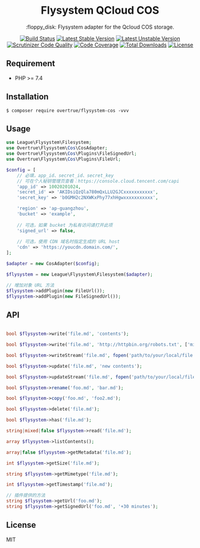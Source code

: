 <h1 align="center">Flysystem QCloud COS</h1>

<p align="center">:floppy_disk: Flysystem adapter for the Qcloud COS storage.</p>

<p align="center">
<a href="https://travis-ci.org/overtrue/flysystem-cos"><img src="https://travis-ci.org/overtrue/flysystem-cos.svg?branch=master" alt="Build Status"></a>
<a href="https://packagist.org/packages/overtrue/flysystem-cos"><img src="https://poser.pugx.org/overtrue/flysystem-cos/v/stable.svg" alt="Latest Stable Version"></a>
<a href="https://packagist.org/packages/overtrue/flysystem-cos"><img src="https://poser.pugx.org/overtrue/flysystem-cos/v/unstable.svg" alt="Latest Unstable Version"></a>
<a href="https://scrutinizer-ci.com/g/overtrue/flysystem-cos/?branch=master"><img src="https://scrutinizer-ci.com/g/overtrue/flysystem-cos/badges/quality-score.png?b=master" alt="Scrutinizer Code Quality"></a>
<a href="https://scrutinizer-ci.com/g/overtrue/flysystem-cos/?branch=master"><img src="https://scrutinizer-ci.com/g/overtrue/flysystem-cos/badges/coverage.png?b=master" alt="Code Coverage"></a>
<a href="https://packagist.org/packages/overtrue/flysystem-cos"><img src="https://poser.pugx.org/overtrue/flysystem-cos/downloads" alt="Total Downloads"></a>
<a href="https://packagist.org/packages/overtrue/flysystem-cos"><img src="https://poser.pugx.org/overtrue/flysystem-cos/license" alt="License"></a>
</p>


## Requirement

* PHP >= 7.4

## Installation

```shell
$ composer require overtrue/flysystem-cos -vvv
```

## Usage

```php
use League\Flysystem\Filesystem;
use Overtrue\Flysystem\Cos\CosAdapter;
use Overtrue\Flysystem\Cos\Plugins\FileSignedUrl;
use Overtrue\Flysystem\Cos\Plugins\FileUrl;

$config = [
    // 必填，app_id、secret_id、secret_key 
    // 可在个人秘钥管理页查看：https://console.cloud.tencent.com/capi
    'app_id' => 10020201024, 
    'secret_id' => 'AKIDsiQzQla780mQxLLU2GJCxxxxxxxxxxx', 
    'secret_key' => 'b0GMH2c2NXWKxPhy77xhHgwxxxxxxxxxxx',

    'region' => 'ap-guangzhou', 
    'bucket' => 'example',
    
    // 可选，如果 bucket 为私有访问请打开此项
    'signed_url' => false,
    
    // 可选，使用 CDN 域名时指定生成的 URL host
    'cdn' => 'https://youcdn.domain.com/',
];

$adapter = new CosAdapter($config);

$flysystem = new League\Flysystem\Filesystem($adapter);

// 增加对象 URL 方法
$flysystem->addPlugin(new FileUrl());
$flysystem->addPlugin(new FileSignedUrl());
```
## API

```php

bool $flysystem->write('file.md', 'contents');

bool $flysystem->write('file.md', 'http://httpbin.org/robots.txt', ['mime' => 'application/redirect302']);

bool $flysystem->writeStream('file.md', fopen('path/to/your/local/file.jpg', 'r'));

bool $flysystem->update('file.md', 'new contents');

bool $flysystem->updateStream('file.md', fopen('path/to/your/local/file.jpg', 'r'));

bool $flysystem->rename('foo.md', 'bar.md');

bool $flysystem->copy('foo.md', 'foo2.md');

bool $flysystem->delete('file.md');

bool $flysystem->has('file.md');

string|mixed|false $flysystem->read('file.md');

array $flysystem->listContents();

array|false $flysystem->getMetadata('file.md');

int $flysystem->getSize('file.md');

string $flysystem->getMimetype('file.md');

int $flysystem->getTimestamp('file.md');

// 插件提供的方法
string $flysystem->getUrl('foo.md'); 
string $flysystem->getSignedUrl('foo.md', '+30 minutes');
```

## License

MIT
